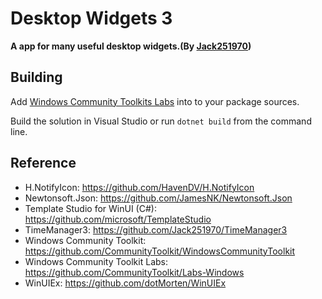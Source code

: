 # Desktop Widgets 3
**A app for many useful desktop widgets.(By [Jack251970](https://github.com/Jack251970))**


## Building

Add [Windows Community Toolkits Labs](https://pkgs.dev.azure.com/dotnet/CommunityToolkit/_packaging/CommunityToolkit-Labs/nuget/v3/index.json) into to your package sources.

Build the solution in Visual Studio or run `dotnet build` from the command line.

## Reference
* H.NotifyIcon: https://github.com/HavenDV/H.NotifyIcon
* Newtonsoft.Json: https://github.com/JamesNK/Newtonsoft.Json
* Template Studio for WinUI (C#): https://github.com/microsoft/TemplateStudio
* TimeManager3: https://github.com/Jack251970/TimeManager3
* Windows Community Toolkit: https://github.com/CommunityToolkit/WindowsCommunityToolkit
* Windows Community Toolkit Labs: https://github.com/CommunityToolkit/Labs-Windows
* WinUIEx: https://github.com/dotMorten/WinUIEx